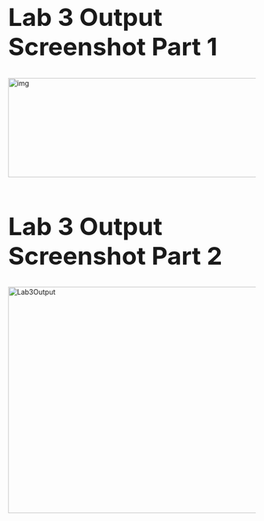 <h1 style="font-size:50px;">Lab 3 Output Screenshot Part 1</h1>
<img width="750" height="202" alt="img" src="https://github.com/user-attachments/assets/d804aab7-f629-4a9a-8e78-6b4b9f64e601" />


<h1 style="font-size:50px;">Lab 3 Output Screenshot Part 2</h1>
<img width="826" height="461" alt="Lab3Output" src="https://github.com/user-attachments/assets/854cd0ab-9bd6-4eca-a939-81380d03ec04" />
